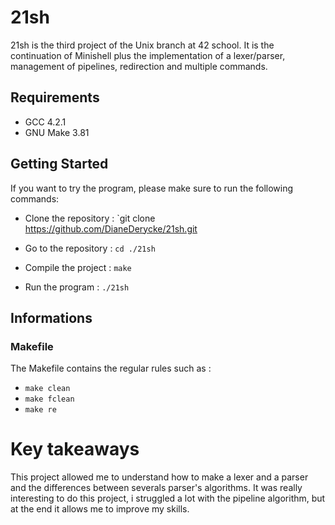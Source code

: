 # 21sh

21sh is the third project of the Unix branch at 42 school. It is the continuation of Minishell plus the implementation of a lexer/parser, management of pipelines, redirection and multiple commands.

## Requirements

- GCC 4.2.1
- GNU Make 3.81

## Getting Started

If you want to try the program, please make sure to run the following commands:

- Clone the repository : `git clone https://github.com/DianeDerycke/21sh.git

- Go to the repository : `cd ./21sh`

- Compile the project : `make`

- Run the program : `./21sh`

## Informations

### Makefile
The Makefile contains the regular rules such as :
- `make clean`
- `make fclean`
- `make re`

# Key takeaways
This project allowed me to understand how to make a lexer and a parser and the differences between severals parser's algorithms. It was really interesting to do this project, i struggled a lot with the pipeline algorithm, but at the end it allows me to improve my skills.
